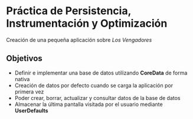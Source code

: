 # Práctica de Persistencia, Instrumentación y Optimización
Creación de una pequeña aplicación sobre *Los Vengadores*

## Objetivos

- Definir e implementar una base de datos utilizando **CoreData** de forma nativa
- Creación de datos por defecto cuando se carga la aplicación por primera vez
- Poder crear, borrar, actualizar y consultar datos de la base de datos
- Almacenar la última pantalla visitada por el usuario mediante **UserDefaults**

